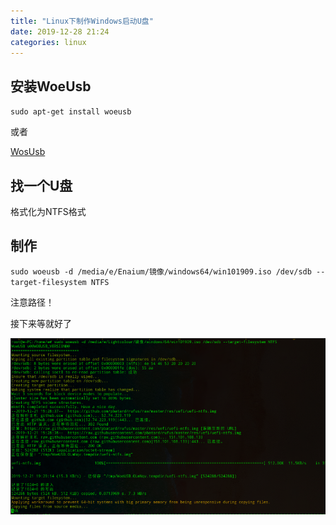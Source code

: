 ```yaml
---
title: "Linux下制作Windows启动U盘"
date: 2019-12-28 21:24
categories: linux
---
```


## 安装WoeUsb

`sudo apt-get install woeusb`

或者

[WosUsb](https://github.com/slacka/WoeUSB)


## 找一个U盘

格式化为NTFS格式


## 制作

`sudo woeusb -d /media/e/Enaium/镜像/windows64/win101909.iso /dev/sdb --target-filesystem NTFS`

注意路径！


接下来等就好了

![img](/assets/linux/2019-12-28-1.png)
